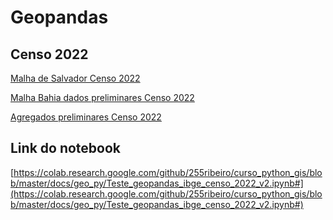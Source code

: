 # Geopandas


## Censo 2022

[Malha de Salvador Censo 2022](SSA_BA_Malha_Preliminar_2022.json)

[Malha Bahia dados preliminares Censo 2022](BA_Malha_Preliminar_2022.zip)

[Agregados preliminares Censo 2022](Agregados_preliminares_por_setores_censitarios_BA.csv)


## Link do notebook
[https://colab.research.google.com/github/255ribeiro/curso_python_gis/blob/master/docs/geo_py/Teste_geopandas_ibge_censo_2022_v2.ipynb#](https://colab.research.google.com/github/255ribeiro/curso_python_gis/blob/master/docs/geo_py/Teste_geopandas_ibge_censo_2022_v2.ipynb#)
